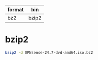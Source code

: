 

| format | bin   |
| ------ | ----- |
| bz2    | bzip2 |

# bzip2

```sh
bzip2 -d OPNsense-24.7-dvd-amd64.iso.bz2
```
